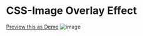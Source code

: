 # CSS-Image Overlay Effect 

<a href="https://sivaraj47.github.io/CSS-Image-Overlay-Effect/">Preview this as Demo</a>
![image](https://github.com/sivaraj47/CSS-Image-Overlay-Effect/assets/9676262/904ed0b3-17be-4d09-b60d-8c5510aa895b)


